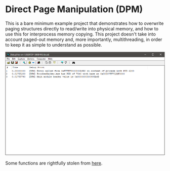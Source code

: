 # Direct Page Manipulation (DPM)
This is a bare minimum example project that demonstrates how to overwrite paging structures directly to read/write into physical memory, and how to use this for interprocess memory copying. This project doesn't take into account paged-out memory and, more importantly, multithreading, in order to keep it as simple to understand as possible.

![screenshot](screenshot.png)

Some functions are rightfully stolen from [here](https://www.unknowncheats.me/forum/anti-cheat-bypass/444289-read-process-physical-memory-attach.html).